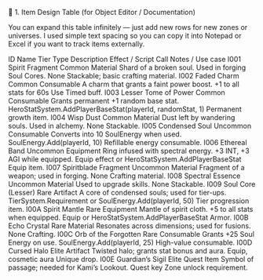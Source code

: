 📜 1. Item Design Table (for Object Editor / Documentation)

You can expand this table infinitely — just add new rows for new zones or universes.
I used simple text spacing so you can copy it into Notepad or Excel if you want to track items externally.

ID	Name	Tier	Type	Description	Effect / Script Call	Notes / Use case
I001	Spirit Fragment	Common	Material	Shard of a broken soul. Used in forging Soul Cores.	None	Stackable; basic crafting material.
I002	Faded Charm	Common	Consumable	A charm that grants a faint power boost.	+1 to all stats for 60s	Use Timed buff.
I003	Lesser Tome of Power	Common	Consumable	Grants permanent +1 random base stat.	HeroStatSystem.AddPlayerBaseStat(playerId, randomStat, 1)	Permanent growth item.
I004	Wisp Dust	Common	Material	Dust left by wandering souls. Used in alchemy.	None	Stackable.
I005	Condensed Soul	Uncommon	Consumable	Converts into 10 SoulEnergy when used.	SoulEnergy.Add(playerId, 10)	Refillable energy consumable.
I006	Ethereal Band	Uncommon	Equipment	Ring infused with spectral energy. +3 INT, +3 AGI while equipped.	Equip effect or HeroStatSystem.AddPlayerBaseStat	Equip item.
I007	Spiritblade Fragment	Uncommon	Material	Fragment of a weapon; used in forging.	None	Crafting material.
I008	Spectral Essence	Uncommon	Material	Used to upgrade skills.	None	Stackable.
I009	Soul Core (Lesser)	Rare	Artifact	A core of condensed souls; used for tier-ups.	TierSystem.Requirement or SoulEnergy.Add(playerId, 50)	Tier progression item.
I00A	Spirit Mantle	Rare	Equipment	Mantle of spirit cloth. +5 to all stats when equipped.	Equip or HeroStatSystem.AddPlayerBaseStat	Armor.
I00B	Echo Crystal	Rare	Material	Resonates across dimensions; used for fusions.	None	Crafting.
I00C	Orb of the Forgotten	Rare	Consumable	Grants +25 Soul Energy on use.	SoulEnergy.Add(playerId, 25)	High-value consumable.
I00D	Cursed Halo	Elite	Artifact	Twisted halo; grants stat bonus and aura.	Equip, cosmetic aura	Unique drop.
I00E	Guardian’s Sigil	Elite	Quest Item	Symbol of passage; needed for Kami’s Lookout.	Quest key	Zone unlock requirement.